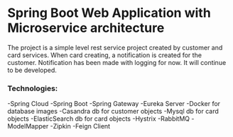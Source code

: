 # Spring Boot Web Application with Microservice architecture

The project is a simple level rest service project created by customer and card services. When card creating, a notification is created for the customer. Notification has been made with logging for now. It will continue to be developed.

### Technologies:

-Spring Cloud
-Spring Boot
-Spring Gateway
-Eureka Server
-Docker for database images
-Casandra db for customer objects
-Mysql db for card objects
-ElasticSearch db for card objects
-Hystrix
-RabbitMQ 
-ModelMapper
-Zipkin
-Feign Client

